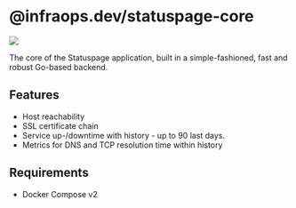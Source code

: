# @infraops.dev/statuspage-core

![](https://img.shields.io/badge/go-1.22-blue?style=for-the-badge)

The core of the Statuspage application, built in a simple-fashioned, fast and robust Go-based backend.

## Features

- Host reachability
- SSL certificate chain
- Service up-/downtime with history - up to 90 last days.
- Metrics for DNS and TCP resolution time within history

## Requirements

- Docker Compose v2
